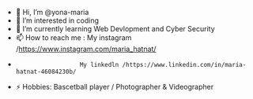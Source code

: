 - 👋 Hi, I’m @yona-maria
- 👀 I’m interested in coding
- 🌱 I’m currently learning Web Devlopment and Cyber Security
- 📫 How to reach me : My instagram /https://www.instagram.com/maria_hatnat/
-                       My linkedln /https://www.linkedin.com/in/maria-hatnat-46084230b/
- ⚡ Hobbies: Bascetball player / Photographer & Videographer

